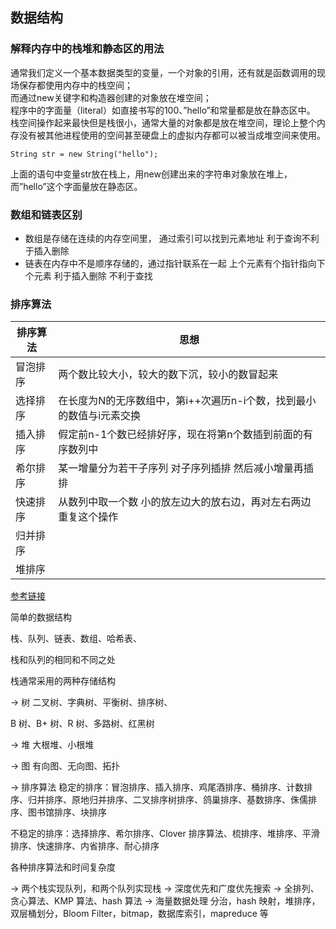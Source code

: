 

## 数据结构
### 解释内存中的栈堆和静态区的用法
  通常我们定义一个基本数据类型的变量，一个对象的引用，还有就是函数调用的现场保存都使用内存中的栈空间；  
  而通过new关键字和构造器创建的对象放在堆空间；  
  程序中的字面量（literal）如直接书写的100、”hello”和常量都是放在静态区中。  
  栈空间操作起来最快但是栈很小，通常大量的对象都是放在堆空间，理论上整个内存没有被其他进程使用的空间甚至硬盘上的虚拟内存都可以被当成堆空间来使用。
```
String str = new String("hello");
```
上面的语句中变量str放在栈上，用new创建出来的字符串对象放在堆上，而”hello”这个字面量放在静态区。

### 数组和链表区别
- 数组是存储在连续的内存空间里， 通过索引可以找到元素地址 利于查询不利于插入删除
- 链表在内存中不是顺序存储的，通过指针联系在一起 上个元素有个指针指向下个元素 利于插入删除 不利于查找


### 排序算法
排序算法 | 思想
---|---
冒泡排序 | 两个数比较大小，较大的数下沉，较小的数冒起来
选择排序 | 在长度为N的无序数组中，第i++次遍历n-i个数，找到最小的数值与i元素交换
插入排序 | 假定前n-1个数已经排好序，现在将第n个数插到前面的有序数列中
希尔排序 | 某一增量分为若干子序列 对子序列插排 然后减小增量再插排
快速排序 | 从数列中取一个数 小的放左边大的放右边，再对左右两边重复这个操作
归并排序 |
堆排序 |
[参考链接](http://www.jianshu.com/p/ae97c3ceea8d)


简单的数据结构

栈、队列、链表、数组、哈希表、

栈和队列的相同和不同之处

栈通常采用的两种存储结构

→ 树
二叉树、字典树、平衡树、排序树、

B 树、B+ 树、R 树、多路树、红黑树

→ 堆
大根堆、小根堆

→ 图
有向图、无向图、拓扑

→ 排序算法
稳定的排序：冒泡排序、插入排序、鸡尾酒排序、桶排序、计数排序、归并排序、原地归并排序、二叉排序树排序、鸽巢排序、基数排序、侏儒排序、图书馆排序、块排序

不稳定的排序：选择排序、希尔排序、Clover 排序算法、梳排序、堆排序、平滑排序、快速排序、内省排序、耐心排序

各种排序算法和时间复杂度

→ 两个栈实现队列，和两个队列实现栈
→ 深度优先和广度优先搜索
→ 全排列、贪心算法、KMP 算法、hash 算法
→ 海量数据处理
分治，hash 映射，堆排序，双层桶划分，Bloom Filter，bitmap，数据库索引，mapreduce 等